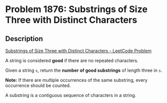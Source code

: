 # Problem 1876: Substrings of Size Three with Distinct Characters

## Description

[Substrings of Size Three with Distinct Characters - LeetCode Problem](https://leetcode.com/problems/substrings-of-size-three-with-distinct-characters/)

A string is considered **good** if there are no repeated characters.

Given a string `s`, return the **number of good substrings** of length three in `s`.

**Note:** If there are multiple occurrences of the same substring, every occurrence should be counted.

A substring is a contiguous sequence of characters in a string.

